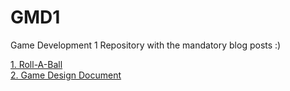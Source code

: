 # GMD1
Game Development 1 Repository with the mandatory blog posts :)

[1. Roll-A-Ball](https://github.com/laurarebelo/GMD1/tree/main/1-roll-a-ball)  
[2. Game Design Document](https://github.com/laurarebelo/GMD1/blob/main/2-gdd)
